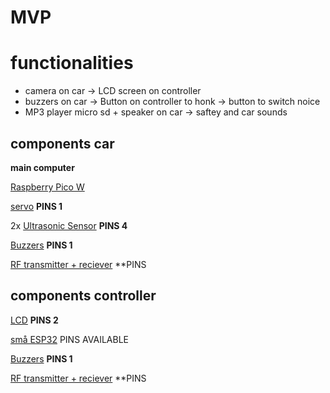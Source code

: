 # MVP
# functionalities
- camera on car -> LCD screen on controller
- buzzers on car -> Button on controller to honk -> button to switch noice
- MP3 player micro sd + speaker on car -> saftey and car sounds
## components car
**main computer** 

[Raspberry Pico W](https://www.electrokit.com/raspberry-pi-pico-w)

[servo](https://www.electrokit.com/hs-55sub-micro-servo) **PINS 1**

2x [Ultrasonic Sensor](https://www.temu.com/se-en/2-6pcs-hc-sr04p--module-distance-sensor-supports-3-5-5v--handmade-diy-arduino-and-robotics-g-601099948665808.html?_oak_mp_inf=ENDXqOen1ogBGiAxMjQxMzMwNDg1N2U0MTUzOTcxN2ViNjk0YmJmODVhZSDmiIXt5TI%3D&top_gallery_url=https%3A%2F%2Fimg.kwcdn.com%2Fproduct%2Ffancy%2F3888f076-89c6-48fb-bfc8-330f2a5dd5dc.jpg&spec_gallery_id=601099948665808&refer_page_sn=10009&refer_source=0&freesia_scene=2&_oak_freesia_scene=2&_oak_rec_ext_1=Mjc5Nw&_oak_gallery_order=1576806353%2C1738414256%2C53601402%2C1501368188%2C473186167&search_key=arduino%20bluetooth&refer_page_el_sn=200049&refer_page_name=search_result&refer_page_id=10009_1745326584806_1q7gd8ohxl&_x_sessn_id=728xyc0bzm&is_back=1)  **PINS 4**

[Buzzers](https://www.temu.com/se-en/10pcs-20pcs-12085-passive-buzzer-12mm-with-42r--mini--buzzers-for-arduino-diy-electronic-projects-3v-12v-g-601099536164571.html?_oak_mp_inf=ENvNz6Km1ogBGiA3OGYwYjNhZjYwYTc0NmQ2YTg1ZTI5ZTljZmZhNTI3MiCwprjs5TI%3D&top_gallery_url=https%3A%2F%2Fimg.kwcdn.com%2Fproduct%2Fopen%2F2023-12-01%2F1701400604914-2ab763b9678140459ed0d0723aa2ae97-goods.jpeg&spec_gallery_id=4063361493&refer_page_sn=10009&refer_source=0&freesia_scene=2&_oak_freesia_scene=2&_oak_rec_ext_1=MTY3MA&_oak_gallery_order=1680982856%2C1830067749%2C1178995882%2C1452031739%2C1926111199&search_key=buzzer&refer_page_el_sn=200049&refer_page_name=search_result&refer_page_id=10009_1745326296622_qcjgue8ml6&_x_sessn_id=728xyc0bzm) **PINS 1**

[RF transmitter + reciever](https://www.temu.com/se-en/1set-433mhz-rf-transmitter-and-receiver-module-kit-for-arduino-arm-mcu--g-601100149881165.html?_oak_mp_inf=EM3yoceo1ogBGiA5OTQ0NWUxZmIyMzk0YjFhYjY4ZTQwMjQ5Y2Y2YzdjZSDl0oDs5TI%3D&top_gallery_url=https%3A%2F%2Fimg.kwcdn.com%2Fproduct%2Ffancy%2F0cb1a497-22ee-40c6-8797-0456c4f9ae61.jpg&spec_gallery_id=601100149881165&refer_page_sn=10009&refer_source=0&freesia_scene=2&_oak_freesia_scene=2&_oak_rec_ext_1=MTk4MA&_oak_gallery_order=90273639%2C1934513311%2C1138153555%2C2061327865%2C1960921044&search_key=rf%20module&refer_page_el_sn=200049&refer_page_name=search_result&refer_page_id=10009_1745324245458_llxrqyvc69&_x_sessn_id=728xyc0bzm) **PINS 


## components controller 
[LCD](https://www.amazon.se/Freenove-Display-Compatible-Arduino-Raspberry/dp/B0B76YGDV4/ref=asc_df_B0B76YGDV4/?tag=shpngadsglede-21&linkCode=df0&hvadid=603116030375&hvpos=&hvnetw=g&hvrand=16076001894671581682&hvpone=&hvptwo=&hvqmt=&hvdev=c&hvdvcmdl=&hvlocint=&hvlocphy=2752&hvtargid=pla-1982300595807&psc=1&mcid=bc9dd1b08e48365d9b57106b215604fa) **PINS 2** 

[små ESP32](https://www.temu.com/se-en/3pcs-esp32-c3-development-board-esp32--development-board-esp32-development-board-g-601100788293620.html?_oak_mp_inf=EPS%2F1%2Feq1ogBGiBjN2E1Nzc4NjM0ODk0ZWU2ODllOGMzMDE0NTJiMTA0MyCO5cjs5TI%3D&top_gallery_url=https%3A%2F%2Fimg.kwcdn.com%2Fproduct%2Ffancy%2Fc9877818-7dfc-4d0e-a68c-14eb0ff6e236.jpg&spec_gallery_id=8286439277&refer_page_sn=10009&refer_source=0&freesia_scene=2&_oak_freesia_scene=2&_oak_rec_ext_1=ODkwMQ&_oak_gallery_order=1003150235%2C1564091167%2C1889864456%2C702269384%2C1708254068&search_key=esp32&refer_page_el_sn=200049&_x_sessn_id=728xyc0bzm&refer_page_name=search_result&refer_page_id=10009_1745326584806_1q7gd8ohxl&is_back=1) PINS AVAILABLE

[Buzzers](https://www.temu.com/se-en/10pcs-20pcs-12085-passive-buzzer-12mm-with-42r--mini--buzzers-for-arduino-diy-electronic-projects-3v-12v-g-601099536164571.html?_oak_mp_inf=ENvNz6Km1ogBGiA3OGYwYjNhZjYwYTc0NmQ2YTg1ZTI5ZTljZmZhNTI3MiCwprjs5TI%3D&top_gallery_url=https%3A%2F%2Fimg.kwcdn.com%2Fproduct%2Fopen%2F2023-12-01%2F1701400604914-2ab763b9678140459ed0d0723aa2ae97-goods.jpeg&spec_gallery_id=4063361493&refer_page_sn=10009&refer_source=0&freesia_scene=2&_oak_freesia_scene=2&_oak_rec_ext_1=MTY3MA&_oak_gallery_order=1680982856%2C1830067749%2C1178995882%2C1452031739%2C1926111199&search_key=buzzer&refer_page_el_sn=200049&refer_page_name=search_result&refer_page_id=10009_1745326296622_qcjgue8ml6&_x_sessn_id=728xyc0bzm) **PINS 1**

[RF transmitter + reciever](https://www.temu.com/se-en/1set-433mhz-rf-transmitter-and-receiver-module-kit-for-arduino-arm-mcu--g-601100149881165.html?_oak_mp_inf=EM3yoceo1ogBGiA5OTQ0NWUxZmIyMzk0YjFhYjY4ZTQwMjQ5Y2Y2YzdjZSDl0oDs5TI%3D&top_gallery_url=https%3A%2F%2Fimg.kwcdn.com%2Fproduct%2Ffancy%2F0cb1a497-22ee-40c6-8797-0456c4f9ae61.jpg&spec_gallery_id=601100149881165&refer_page_sn=10009&refer_source=0&freesia_scene=2&_oak_freesia_scene=2&_oak_rec_ext_1=MTk4MA&_oak_gallery_order=90273639%2C1934513311%2C1138153555%2C2061327865%2C1960921044&search_key=rf%20module&refer_page_el_sn=200049&refer_page_name=search_result&refer_page_id=10009_1745324245458_llxrqyvc69&_x_sessn_id=728xyc0bzm) **PINS 

